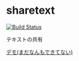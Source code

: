 # sharetext
[![Build Status](https://api.travis-ci.org/uehara1414/sharetext.svg?branch=master)](https://travis-ci.org/uehara1414/sharetext)


テキストの共有

[デモ(まだなんもできてない)](https://share-text.herokuapp.com/)
